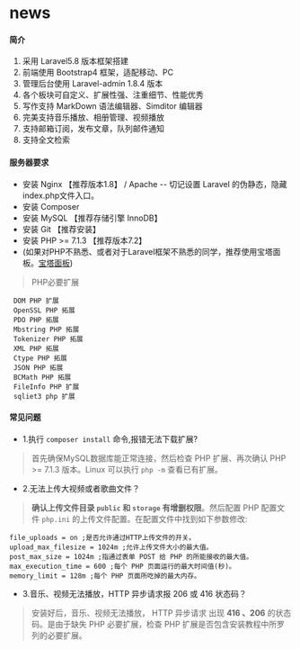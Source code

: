 # news
#### 简介

1. 采用 Laravel5.8 版本框架搭建
2. 前端使用 Bootstrap4 框架，适配移动、PC
3. 管理后台使用 Laravel-admin 1.8.4 版本 
5. 各个板块可自定义、扩展性强、注重细节、性能优秀
6. 写作支持 MarkDown 语法编辑器、Simditor 编辑器
7. 完美支持音乐播放、相册管理、视频播放
8. 支持邮箱订阅，发布文章，队列邮件通知
9. 支持全文检索

#### 服务器要求
 - 安装 Nginx 【推荐版本1.8】 / Apache -- 切记设置 Laravel 的伪静态，隐藏index.php文件入口。
 - 安装 Composer
 - 安装 MySQL 【推荐存储引擎 InnoDB】
 - 安装 Git 【推荐安装】
 - 安装 PHP >= 7.1.3 【推荐版本7.2】
 - (如果对PHP不熟悉、或者对于Laravel框架不熟悉的同学，推荐使用宝塔面板。[宝塔面板](https://www.bt.cn/?invite_code=MV9wbXRqeWc=))
 > PHP必要扩展
 ```
  DOM PHP 扩展
  OpenSSL PHP 拓展
  PDO PHP 拓展
  Mbstring PHP 拓展
  Tokenizer PHP 拓展
  XML PHP 拓展
  Ctype PHP 拓展
  JSON PHP 拓展
  BCMath PHP 拓展
  FileInfo PHP 扩展
  sqliet3 php 扩展
 ```

#### 常见问题
 - 1.执行 `composer install` 命令,报错无法下载扩展?
 > 首先确保MySQL数据库能正常连接，然后检查 PHP 扩展、再次确认 PHP >= 7.1.3 版本。Linux 可以执行 `php -m` 查看已有扩展。
 
 - 2.无法上传大视频或者歌曲文件？
 > **确认上传文件目录 `public` 和 `storage` 有增删权限**。然后配置 PHP 配置文件 `php.ini` 的上传文件配置。在配置文件中找到如下参数修改:
 
 ```
file_uploads = on ;是否允许通过HTTP上传文件的开关。
upload_max_filesize = 1024m ;允许上传文件大小的最大值。
post_max_size = 1024m ;指通过表单 POST 给 PHP 的所能接收的最大值。
max_execution_time = 600 ;每个 PHP 页面运行的最大时间值(秒)。
memory_limit = 128m ;每个 PHP 页面所吃掉的最大内存。
```

- 3.音乐、视频无法播放，HTTP 异步请求报 206 或 416 状态码？
 > 安装好后，音乐、视频无法播放， HTTP 异步请求 出现 **416 、206** 的状态码。是由于缺失 PHP 必要扩展，检查 PHP 扩展是否包含安装教程中所罗列的必要扩展。
